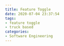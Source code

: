 ```yaml
---
title: Feature Toggle
date: 2020-07-04 23:37:54
tags:
- feature toggle
- truck based
categories:
- Software Engineering
---
```


